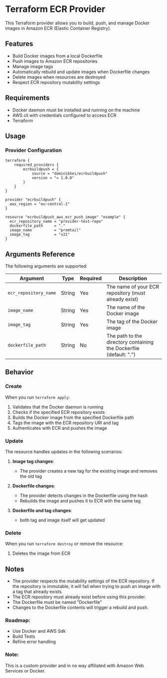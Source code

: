 # Terraform ECR Provider

This Terraform provider allows you to build, push, and manage Docker images in Amazon ECR (Elastic Container Registry).

## Features

- Build Docker images from a local Dockerfile
- Push images to Amazon ECR repositories
- Manage image tags
- Automatically rebuild and update images when Dockerfile changes
- Delete images when resources are destroyed
- Respect ECR repository mutability settings

## Requirements

- Docker daemon must be installed and running on the machine 
- AWS cli with credentials configured to access ECR
- Terraform

## Usage

### Provider Configuration

```hcl
terraform {
    required_providers {
        ecrbuildpush = {
            source = "dominikhei/ecrbuildpush"
            version = "= 1.0.0"
        }
    }
}

provider "ecrbuildpush" {
  aws_region = "eu-central-1"
}

resource "ecrbuildpush_aws_ecr_push_image" "example" {
  ecr_repository_name = "provider-test-repo"    
  dockerfile_path     = "."     
  image_name          = "promtail"          
  image_tag           = "v21"                 
}
```


## Arguments Reference

The following arguments are supported:

| Argument | Type | Required | Description |
|----------|------|----------|-------------|
| `ecr_repository_name` | String | Yes | The name of your ECR repository (must already exist) |
| `image_name` | String | Yes | The name of the Docker image |
| `image_tag` | String | Yes | The tag of the Docker image |
| `dockerfile_path` | String | No | The path to the directory containing the Dockerfile (default: ".") |

## Behavior

### Create

When you run `terraform apply`:

1. Validates that the Docker daemon is running
2. Checks if the specified ECR repository exists
3. Builds the Docker image from the specified Dockerfile path
4. Tags the image with the ECR repository URI and tag
5. Authenticates with ECR and pushes the image

### Update

The resource handles updates in the following scenarios:

1. **Image tag changes**: 
   - The provider creates a new tag for the existing image and removes the old tag

2. **Dockerfile changes**:
   - The provider detects changes in the Dockerfile using the hash
   - Rebuilds the image and pushes it to ECR with the same tag
3. **Dockerfile and tag changes**:
    - both tag and image itself will get updated

### Delete

When you run `terraform destroy` or remove the resource:

1. Deletes the image from ECR

## Notes

- The provider respects the mutability settings of the ECR repository. If the repository is immutable, it will fail when trying to push an image with a tag that already exists.
- The ECR repository must already exist before using this provider.
- The Dockerfile must be named "Dockerfile" 
- Changes to the Dockerfile contents will trigger a rebuild and push.

### Roadmap:

- Use Docker and AWS Sdk
- Build Tests 
- Refine error handling 

### Note:
This is a custom provider and in no way affiliated with Amazon Web Services or Docker.